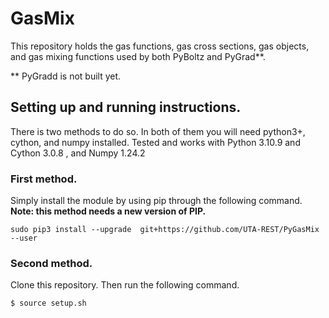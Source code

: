 # GasMix
This repository holds the gas functions, gas cross sections, gas objects, and gas mixing functions used by both PyBoltz and PyGrad**.

** PyGradd is not built yet.

## Setting up and running instructions.
There is two methods to do so. In both of them you will need python3+, cython, and numpy installed. Tested and works with Python 3.10.9 and Cython 3.0.8 , and Numpy 1.24.2
### First method.
Simply install the module by using pip through the following command. **Note: this method needs a new version of PIP.**
```
sudo pip3 install --upgrade  git+https://github.com/UTA-REST/PyGasMix --user
```

### Second method.
Clone this repository. Then run the following command. 
```
$ source setup.sh
```
